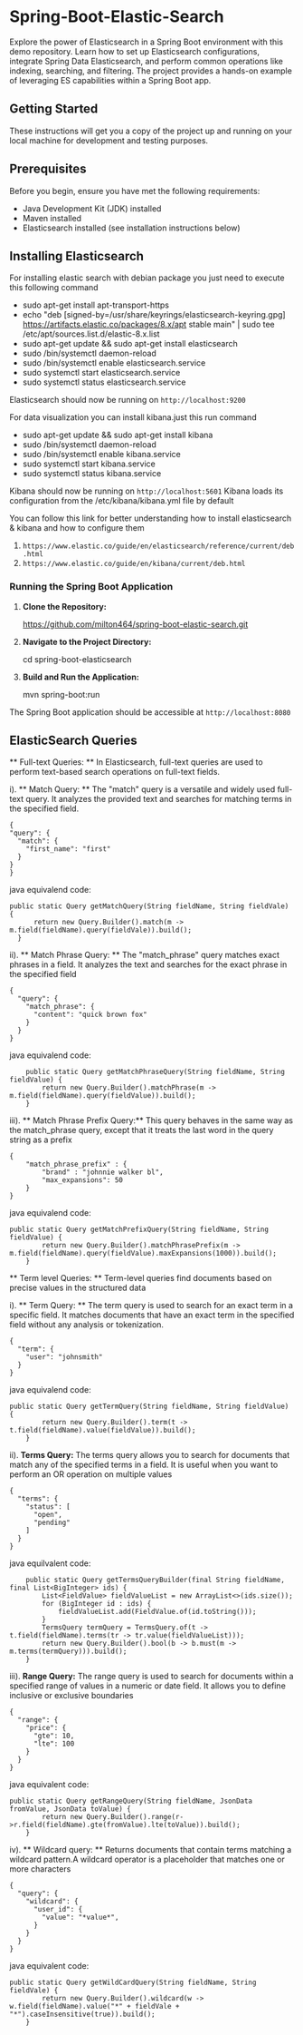 # Spring-Boot-Elastic-Search
Explore the power of Elasticsearch in a Spring Boot environment with this demo repository. Learn how to set up Elasticsearch configurations, integrate Spring Data Elasticsearch, and perform common operations like indexing, searching, and filtering. The project provides a hands-on example of leveraging ES capabilities within a Spring Boot app.


## Getting Started

These instructions will get you a copy of the project up and running on your local machine for development and testing purposes.

## Prerequisites

Before you begin, ensure you have met the following requirements:

- Java Development Kit (JDK) installed
- Maven installed
- Elasticsearch installed (see installation instructions below)

## Installing Elasticsearch

For installing elastic search with debian package you just need to execute this following command
- sudo apt-get install apt-transport-https
- echo "deb [signed-by=/usr/share/keyrings/elasticsearch-keyring.gpg] https://artifacts.elastic.co/packages/8.x/apt stable main" | sudo tee /etc/apt/sources.list.d/elastic-8.x.list
- sudo apt-get update && sudo apt-get install elasticsearch
- sudo /bin/systemctl daemon-reload
- sudo /bin/systemctl enable elasticsearch.service
- sudo systemctl start elasticsearch.service
- sudo systemctl status elasticsearch.service

 Elasticsearch should now be running on `http://localhost:9200`

For data visualization you can install kibana.just this run command
- sudo apt-get update && sudo apt-get install kibana
- sudo /bin/systemctl daemon-reload
- sudo /bin/systemctl enable kibana.service
- sudo systemctl start kibana.service
- sudo systemctl status kibana.service

Kibana should now be running on `http://localhost:5601`
Kibana loads its configuration from the /etc/kibana/kibana.yml file by default

You can follow this link for better understanding how to install elasticsearch & kibana and how to configure them
1. `https://www.elastic.co/guide/en/elasticsearch/reference/current/deb.html`
2. `https://www.elastic.co/guide/en/kibana/current/deb.html`


### Running the Spring Boot Application

1. **Clone the Repository:**

   https://github.com/milton464/spring-boot-elastic-search.git
2. **Navigate to the Project Directory:**

   cd spring-boot-elasticsearch
3. **Build and Run the Application:**

   mvn spring-boot:run
      
The Spring Boot application should be accessible at `http://localhost:8080`

## ElasticSearch Queries

** Full-text Queries: **  In Elasticsearch, full-text queries are used to perform text-based search operations on full-text fields.


  i). ** Match Query: **   The "match" query is a versatile and widely used full-text query. It analyzes the provided text and searches for matching terms in the specified field.
  
  ```
  {
  "query": {
    "match": {
      "first_name": "first"
    }
  }
}
  ```
  
  java equivalend code:
  
  ```
  public static Query getMatchQuery(String fieldName, String fieldVale) {
		return new Query.Builder().match(m -> m.field(fieldName).query(fieldVale)).build();
	}
```

ii). ** Match Phrase Query: **  The "match_phrase" query matches exact phrases in a field. It analyzes the text and searches for the exact phrase in the specified field

```
{
  "query": {
    "match_phrase": {
      "content": "quick brown fox"
    }
  }
}
```

java equivalend code:

```
	public static Query getMatchPhraseQuery(String fieldName, String fieldValue) {
		return new Query.Builder().matchPhrase(m -> m.field(fieldName).query(fieldValue)).build();
	}
```
	
iii). ** Match Phrase Prefix Query:** This query behaves in the same way as the match_phrase query, except that it treats the last word in the query string as a prefix

```
{
    "match_phrase_prefix" : {
        "brand" : "johnnie walker bl",
        "max_expansions": 50
    }
}
```

java equivalend code:

```
public static Query getMatchPrefixQuery(String fieldName, String fieldValue) {
		return new Query.Builder().matchPhrasePrefix(m -> m.field(fieldName).query(fieldValue).maxExpansions(1000)).build();
	}
```

** Term level Queries: ** Term-level queries find documents based on precise values in the structured data

i). ** Term Query: ** The term query is used to search for an exact term in a specific field. It matches documents that have an exact term in the specified field without any analysis or tokenization.

```
{
  "term": {
    "user": "johnsmith"
  }
}
```

java equivalend code:

```
public static Query getTermQuery(String fieldName, String fieldValue) {
		return new Query.Builder().term(t -> t.field(fieldName).value(fieldValue)).build();
	}
```

ii). **Terms Query:** The terms query allows you to search for documents that match any of the specified terms in a field. It is useful when you want to perform an OR operation on multiple values

```
{
  "terms": {
    "status": [
      "open",
      "pending"
    ]
  }
}
```

java equilvalent code:

```
	public static Query getTermsQueryBuilder(final String fieldName, final List<BigInteger> ids) {
		List<FieldValue> fieldValueList = new ArrayList<>(ids.size());
		for (BigInteger id : ids) {
			fieldValueList.add(FieldValue.of(id.toString()));
		}
		TermsQuery termQuery = TermsQuery.of(t -> t.field(fieldName).terms(tr -> tr.value(fieldValueList)));
		return new Query.Builder().bool(b -> b.must(m -> m.terms(termQuery))).build();
	}
```

iii). **Range Query:** The range query is used to search for documents within a specified range of values in a numeric or date field. It allows you to define inclusive or exclusive boundaries

```
{
  "range": {
    "price": {
      "gte": 10,
      "lte": 100
    }
  }
}
```
java equivalent code:

```
public static Query getRangeQuery(String fieldName, JsonData fromValue, JsonData toValue) {
		return new Query.Builder().range(r->r.field(fieldName).gte(fromValue).lte(toValue)).build();
	}
```

iv). ** Wildcard query: ** Returns documents that contain terms matching a wildcard pattern.A wildcard operator is a placeholder that matches one or more characters

```
{
  "query": {
    "wildcard": {
      "user_id": {
        "value": "*value*",
      }
    }
  }
}
```

java equivalent code:

```
public static Query getWildCardQuery(String fieldName, String fieldVale) {
		return new Query.Builder().wildcard(w -> w.field(fieldName).value("*" + fieldVale + "*").caseInsensitive(true)).build();
	}
```

